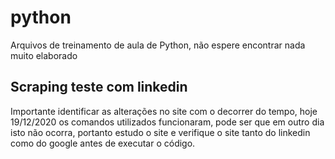 # python
Arquivos de treinamento de aula de Python, não espere encontrar nada muito elaborado

## Scraping teste com linkedin
Importante identificar as alterações no site com o decorrer do tempo, hoje 19/12/2020 os comandos utilizados funcionaram,
pode ser que em outro dia isto não ocorra, portanto estudo o site e verifique o site tanto do linkedin como do google antes de executar o código.
